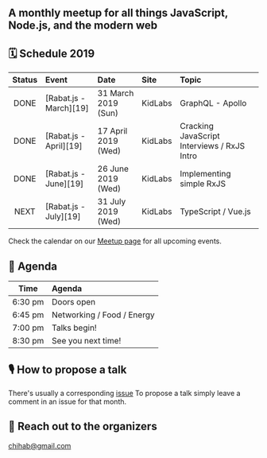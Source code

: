 ## A monthly meetup for all things JavaScript, Node.js, and the modern web

## 🗓 Schedule 2019

 Status | Event   | Date                         | Site  | Topic |
:------:|:--------|:-----------------------------|:-------|:--------|
 DONE | [Rabat.js - March][19] | 31 March 2019 (Sun)  | KidLabs | GraphQL - Apollo
 DONE | [Rabat.js - April][19] | 17 April 2019 (Wed)  | KidLabs | Cracking JavaScript Interviews / RxJS Intro
 DONE | [Rabat.js - June][19] | 26 June 2019 (Wed)  | KidLabs | Implementing simple RxJS
 NEXT | [Rabat.js - July][19] | 31 July 2019 (Wed)  | KidLabs | TypeScript / Vue.js
 
Check the calendar on our [Meetup page](https://www.meetup.com/Rabat-JS/events/) for all upcoming events.

## 📅 Agenda

Time   | Agenda
------ | :-----
6:30 pm | Doors open
6:45 pm | Networking / Food / Energy
7:00 pm | Talks begin!
8:30 pm | See you next time!


## 🎙 How to propose a talk

There's usually a corresponding [issue](https://github.com/rabatjs/meetups/issues)
To propose a talk simply leave a comment in an issue for that month.


## 💬 Reach out to the organizers
chihab@gmail.com

